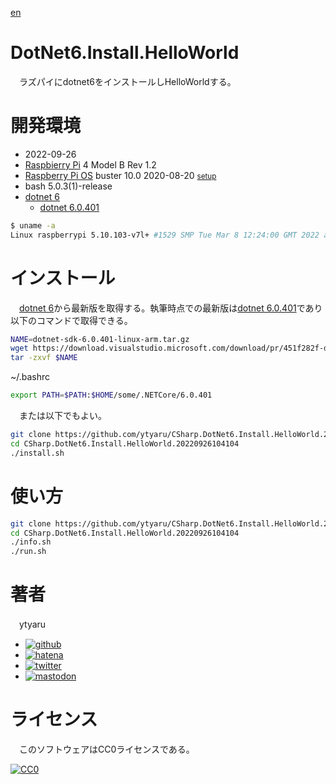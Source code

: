 [en](./README.md)

# DotNet6.Install.HelloWorld

　ラズパイにdotnet6をインストールしHelloWorldする。

<!--

# デモ

* [demo](https://ytyaru.github.io/CSharp.DotNet6.Install.HelloWorld.20220926104104/)

![img](https://github.com/ytyaru/CSharp.DotNet6.Install.HelloWorld.20220926104104/blob/master/doc/0.png?raw=true)

# 特徴

* セールスポイント

-->

# 開発環境

* <time datetime="2022-09-26T10:40:35+0900">2022-09-26</time>
* [Raspbierry Pi](https://ja.wikipedia.org/wiki/Raspberry_Pi) 4 Model B Rev 1.2
* [Raspberry Pi OS](https://ja.wikipedia.org/wiki/Raspbian) buster 10.0 2020-08-20 <small>[setup](http://ytyaru.hatenablog.com/entry/2020/10/06/111111)</small>
* bash 5.0.3(1)-release
* [dotnet 6][]
    * [dotnet 6.0.401][]

[dotnet 6]:https://dotnet.microsoft.com/ja-jp/download/dotnet/6.0
[dotnet 6.0.401]:https://download.visualstudio.microsoft.com/download/pr/451f282f-dd26-4acd-9395-36cc3a9758e4/f5399d2ebced2ad9640db6283aa9d714/dotnet-sdk-6.0.401-linux-arm.tar.gz


```sh
$ uname -a
Linux raspberrypi 5.10.103-v7l+ #1529 SMP Tue Mar 8 12:24:00 GMT 2022 armv7l GNU/Linux
```

# インストール

　[dotnet 6][]から最新版を取得する。執筆時点での最新版は[dotnet 6.0.401][]であり以下のコマンドで取得できる。

```sh
NAME=dotnet-sdk-6.0.401-linux-arm.tar.gz
wget https://download.visualstudio.microsoft.com/download/pr/451f282f-dd26-4acd-9395-36cc3a9758e4/f5399d2ebced2ad9640db6283aa9d714/$NAME
tar -zxvf $NAME
```

~/.bashrc
```sh
export PATH=$PATH:$HOME/some/.NETCore/6.0.401
```

　または以下でもよい。

```bash
git clone https://github.com/ytyaru/CSharp.DotNet6.Install.HelloWorld.20220926104104
cd CSharp.DotNet6.Install.HelloWorld.20220926104104
./install.sh
```

# 使い方

```bash
git clone https://github.com/ytyaru/CSharp.DotNet6.Install.HelloWorld.20220926104104
cd CSharp.DotNet6.Install.HelloWorld.20220926104104
./info.sh
./run.sh
```

# 著者

　ytyaru

* [![github](http://www.google.com/s2/favicons?domain=github.com)](https://github.com/ytyaru "github")
* [![hatena](http://www.google.com/s2/favicons?domain=www.hatena.ne.jp)](http://ytyaru.hatenablog.com/ytyaru "hatena")
* [![twitter](http://www.google.com/s2/favicons?domain=twitter.com)](https://twitter.com/ytyaru1 "twitter")
* [![mastodon](http://www.google.com/s2/favicons?domain=mstdn.jp)](https://mstdn.jp/web/accounts/233143 "mastdon")

# ライセンス

　このソフトウェアはCC0ライセンスである。

[![CC0](http://i.creativecommons.org/p/zero/1.0/88x31.png "CC0")](http://creativecommons.org/publicdomain/zero/1.0/deed.ja)

